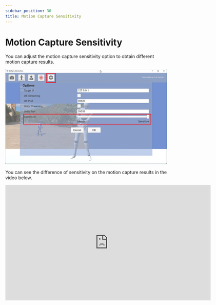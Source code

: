 ```yaml
---
sidebar_position: 30
title: Motion Capture Sensitivity
---
```


# Motion Capture Sensitivity

You can adjust the motion capture sensitivity option to obtain different motion capture results.

![](../img/2023-10-20_22_45_26-723848_365811.png#center)

You can see the difference of sensitivity on the motion capture results in the video below.

<iframe width="640" height="360" src="https://www.youtube.com/embed/QUW-s6oyzuQ?si=fP2bZiz83OFg4IsC" title="YouTube video player" frameborder="0" allow="accelerometer; autoplay; clipboard-write; encrypted-media; gyroscope; picture-in-picture; web-share" allowfullscreen></iframe>